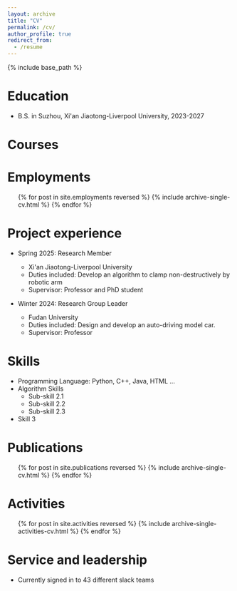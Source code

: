 ```yaml
---
layout: archive
title: "CV"
permalink: /cv/
author_profile: true
redirect_from:
  - /resume
---
```


{% include base_path %}

Education
======
* B.S. in Suzhou, Xi'an Jiaotong-Liverpool University, 2023-2027

Courses
======

Employments
======
  <ul>{% for post in site.employments reversed %}
    {% include archive-single-cv.html %}
  {% endfor %}</ul>
  

Project experience
======
* Spring 2025: Research Member
  * Xi'an Jiaotong-Liverpool University
  * Duties included: Develop an algorithm to clamp non-destructively by robotic arm
  * Supervisor: Professor and PhD student

* Winter 2024: Research Group Leader
  * Fudan University
  * Duties included: Design and develop an auto-driving model car.
  * Supervisor: Professor
  
Skills
======
* Programming Language: Python, C++, Java, HTML ...
* Algorithm Skills
  * Sub-skill 2.1
  * Sub-skill 2.2
  * Sub-skill 2.3
* Skill 3

Publications
======
  <ul>{% for post in site.publications reversed %}
    {% include archive-single-cv.html %}
  {% endfor %}</ul>
  
Activities
======
  <ul>{% for post in site.activities reversed %}
    {% include archive-single-activities-cv.html  %}
  {% endfor %}</ul>
  

Service and leadership
======
* Currently signed in to 43 different slack teams
